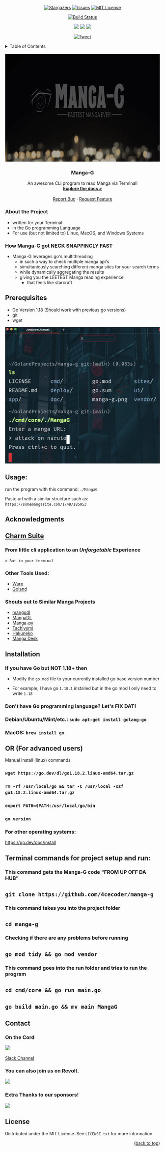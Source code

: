<div id="top"></div>
<div align="center">
  
 
  
[![Stargazers][stars-shield]][stars-url]
[![Issues][issues-shield]][issues-url]
[![MIT License][license-shield]][license-url]
  
  <a href="https://github.com/wasmerio/wasmer-go/actions?query=workflow%3A%22Build+and+Test%22"><img src="https://github.com/wasmerio/wasmer-go/workflows/Build%20and%20Test/badge.svg" alt="Build Status"></a> 

<img src="https://img.shields.io/badge/os-linux-brightgreen"> <img src="https://img.shields.io/badge/os-mac-brightgreen"> <img src="https://img.shields.io/badge/os-windows-brightgreen">

[![Tweet](https://img.shields.io/twitter/url/http/shields.io.svg?style=social)](https://twitter.com/intent/tweet?text=In%20terminal%20read%20Manga%20fast%20with%20our%20cli&url=https://www.github.com/4cecoder/manga-g&via=github&hashtags=cli,fast,golang,manga,downloader)
</div>
<!-- TABLE OF CONTENTS -->
<details>
  <summary>Table of Contents</summary>
  <ol>
    <li>
      <a href="#about-the-project">About The Project</a>
      <ul>
      </ul>
    </li>
    <li>
      <a href="#getting-started">Getting Started</a>
      <ul>
        <li><a href="#prerequisites">Prerequisites</a></li>
      </ul>
    </li>
     <li><a href="#usage">Usage</a></li>
     <li><a href="#acknowledgments">Acknowledgments</a></li>
     <li><a href="#installation">Installation</a></li>
     <li><a href="#contributing">Contributing</a></li>
     <li><a href="#contact">Contact</a></li>
     <li><a href="#license">License</a></li>
  </ol>

</details>


<!-- PROJECT LOGO -->
<br />
<div align="center">
  <a href="https://github.com/4cecoder/manga-g">
    <img src="doc/manga-g.png" alt="Logo" width="700" height="350">
  </a>

  <h3 align="center">Manga-G</h3>

  <p align="center">
    An awesome CLI program to read Manga via Terminal!
    <br />
    <a href="https://github.com/4cecoder/manga-g/tree/main/doc"><strong>Explore the docs »</strong></a>
    <br />
    <br />
    <a href="https://github.com/4cecoder/manga-g/issues">Report Bug</a>
    ·
    <a href="https://github.com/4cecoder/manga-g/issues/new/choose">Request Feature</a>
  </p>
</div>


 ### About the Project
 - written for your Terminal
 - in the Go programming Language
 - For use (but not limited to) Linux, MacOS, and Windows Systems
 
### How Manga-G got NECK SNAPPINGLY FAST 
- Manga-G leverages go's multithreading
  - in such a way to check multiple manga api's
  - simultaniously searching different manga sites for your search terms
   - while dynamically aggregating the results
   - giving you the LEETEST Manga reading experience
     - that feels like starcraft

## Prerequisites
 - Go Version 1.18 (Should work with previous go versions)
 - git
 - wget 

<div align="center"><img src="doc/screenshot.png" alt="Screenshot" width="888" height="444"></div>

## Usage:

run the program with this command: `./MangaG`

Paste url with a similar structure such as: `https://somemangasite.com/1749/185053`

## Acknowledgments

## [Charm Suite](https://charm.sh)

### From little cli application to an *Unforgetable* Experience



 ```(Like visiting Disney World!)
 > But in your terminal
 ```
 

### Other Tools Used:
- [Warp](https://warp.dev)
- [Goland](https://www.jetbrains.com/go/)


### Shouts out to Similar Manga Projects
<Your manga project github repo LINK here UPON pull request>
  
- [mangodl](https://github.com/Gyro7/mangodl)
- [MangaDL](https://github.com/MangDL/MangDL)
- [Manga-py](https://github.com/manga-py/manga-py)
- [Tachiyomi](https://github.com/tachiyomiorg/tachiyomi)
- [Hakuneko](https://github.com/manga-download/hakuneko)
- [Manga Desk](https://github.com/darylhjd/mangadesk)
 
 
 
 ## Installation
 
### If you have Go but NOT 1.18+ then

- Modify the `go.mod` file to your currently installed go base version number

- For example, I have go `1.18.1` installed but in the go mod I only need to write `1.18`

### Don't have Go programming language? Let's FIX DAT!

### Debian/Ubuntu/Mint/etc.: `sudo apt-get install golang-go`
### MacOS: `brew install go`
  
## OR (For advanced users)
Manual Install (linux) commands

### `wget https://go.dev/dl/go1.18.2.linux-amd64.tar.gz`

### `rm -rf /usr/local/go && tar -C /usr/local -xzf go1.18.2.linux-amd64.tar.gz`

### `export PATH=$PATH:/usr/local/go/bin`

### `go version`

### For other operating systems:
https://go.dev/doc/install


## Terminal commands for project setup and run:

### This command gets the Manga-G code "FROM UP OFF DA HUB"

## `git clone https://github.com/4cecoder/manga-g`

### This command takes you into the project folder

## `cd manga-g`

### Checking if there are any problems before running 

## `go mod tidy && go mod vendor`

### This command goes into the run folder and tries to run the program

## `cd cmd/core && go run main.go`

## `go build main.go && mv main MangaG`

## Contact
  
### On the Cord
  
<a href="https://discord.gg/aqu7GpqVmR"><img src="https://invidget.switchblade.xyz/aqu7GpqVmR"/></a>

<a href="https://slack.wasmer.io/">Slack Channel</a>
  
### You can also join us on Revolt.  
  
<a href="https://nightly.revolt.chat/invite/4FKHbs78"><img src="https://developers.revolt.chat/img/logo.png" width="80"></a>
### Extra Thanks to our sponsors!
  
 <a href="https://youtu.be/Zb63UgDv1fs">
  <img src="https://static01.eu/1prospekte.de/images/uploads/080221/ja-21-orangen-zitronen-limonaden-2C-cola-2C-cola-mix-oder-cola-44259.jpg"/>
  </a>
 
<!-- LICENSE -->
## License

Distributed under the MIT License. See `LICENSE.txt` for more information.

<p align="right">(<a href="#top">back to top</a>)</p>

 <!-- MARKDOWN LINKS & IMAGES -->
<!-- https://www.markdownguide.org/basic-syntax/#reference-style-links -->
[contributors-shield]: https://img.shields.io/github/contributors/github_username/repo_name.svg?style=for-the-badge
[contributors-url]: https://github.com/4cecoder/graphs/contributors
[forks-shield]: https://img.shields.io/github/forks/4cecoder/manga-g.svg?style=for-the-badge
[forks-url]: https://github.com/4cecoder/manga-g/network/members
[stars-shield]: https://img.shields.io/github/stars/4cecoder/manga-g.svg?style=for-the-badge
[stars-url]: https://github.com/4cecoder/manga-g/stargazers
[issues-shield]: https://img.shields.io/github/issues/4cecoder/manga-g.svg?style=for-the-badge
[issues-url]: https://github.com/4cecoder/manga-g/issues
[license-shield]: https://img.shields.io/github/license/4cecoder/manga-g.svg?style=for-the-badge
[license-url]: https://github.com/4cecoder/manga-g/blob/master/LICENSE.txt
[linkedin-shield]: https://img.shields.io/badge/-LinkedIn-black.svg?style=for-the-badge&logo=linkedin&colorB=555
[linkedin-url]: https://linkedin.com/in/linkedin_username
